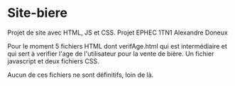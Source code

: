 # Site-biere
Projet de site avec HTML, JS et CSS. Projet EPHEC 1TN1 Alexandre Doneux

Pour le moment 5 fichiers HTML dont verifAge.html qui est intermédiaire et qui sert à verifier l'age de l'utilisateur pour la vente de bière.
Un fichier javascript et deux fichiers CSS.

Aucun de ces fichiers ne sont définitifs, loin de là.

